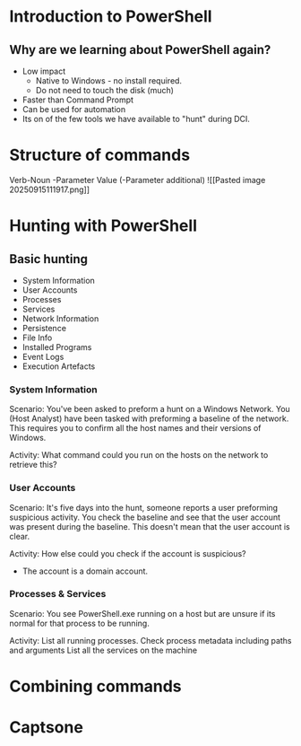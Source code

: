 

# Introduction to PowerShell
## Why are we learning about PowerShell again?
- Low impact
	- Native to Windows - no install required.
	- Do not need to touch the disk (much)
- Faster than Command Prompt
- Can be used for automation
- Its on of the few tools we have available to "hunt" during DCI.

# Structure of commands

Verb-Noun -Parameter Value (-Parameter additional)
![[Pasted image 20250915111917.png]]

# Hunting with PowerShell

## Basic hunting
- System Information
- User Accounts
- Processes
- Services
- Network Information
- Persistence
- File Info
- Installed Programs
- Event Logs
- Execution Artefacts

### System Information
Scenario:
You've been asked to preform a hunt on a Windows Network.
You (Host Analyst) have been tasked with preforming a baseline of the network.
This requires you to confirm all the host names and their versions of Windows.

Activity:
What command could you run on the hosts on the network to retrieve this?

### User Accounts
Scenario:
It's five days into the hunt, someone reports a user preforming suspicious activity. You check the baseline and see that the user account was present during the baseline. This doesn't mean that the user account is clear.

Activity: 
How else could you check if the account is suspicious?
- The account is a domain account.

### Processes & Services
Scenario:
You see PowerShell.exe running on a host but are unsure if its normal for that process to be running.

Activity:
List all running processes.
Check process metadata including paths and arguments
List all the services on the machine


# Combining commands

# Captsone
